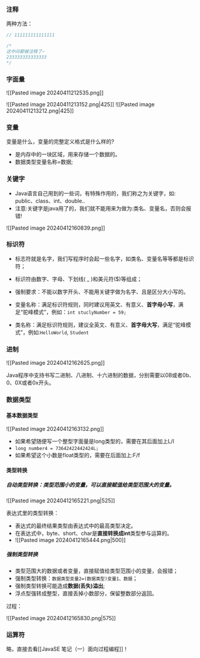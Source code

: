 ### 注释

两种方法：

```java
// 111111111111111

/*
这中间都被注释了~
233333333333333
*/
```

### 字面量

![[Pasted image 20240411212535.png]]

![[Pasted image 20240411213152.png|425]]
![[Pasted image 20240411213212.png|425]]
### 变量

变量是什么，变量的完整定义格式是什么样的?
- 是内存中的一块区域，用来存储一个数据的。
- 数据类型变量名称=数据;

### 关键字

- Java语言自己用到的一些词，有特殊作用的，我们称之为关键字，如: public、class、int、double..
- 注意:关键字是java用了的，我们就不能用来为做为:类名、变量名，否则会报错!

![[Pasted image 20240412160839.png]]

### 标识符

- 标志符就是名字，我们写程序时会起一些名字，如类名、变量名等等都是标识符；
- 标识符由数字、字母、下划线( _ )和美元符($)等组成；
- 强制要求：不能以数字开头、不能用关键字做为名字、且是区分大小写的。

- 变量名称：满足标识符规则，同时建议用英文、有意义、**首字母小写**，满足“驼峰模式”，例如：`int stuclyNumber = 59;`
- 类名称：满足标识符规则，建议全英文、有意义、**首字母大写**，满足“驼峰模式”，例如:`HelloWorld`, `Student`

### 进制

![[Pasted image 20240412162625.png]]

Java程序中支持书写二进制、八进制、十六进制的数据，分别需要以0B或者0b、0、0X或者0x开头。

### 数据类型

#### 基本数据类型

![[Pasted image 20240412163132.png]]

- 如果希望随便写一个整型字面量是long类型的，需要在其后面加上L/l
- `long number4 = 73642422442424L;`
- 如果希望这个小数是float类型的，需要在后面加上:F/f
#### 类型转换

##### **自动类型转换**：类型范围小的变量，可以直接赋值给类型范围大的变量。

![[Pasted image 20240412165221.png|525]]

表达式里的类型转换：

- 表达式的最终结果类型由表达式中的最高类型决定。
- 在表达式中，byte、short、char是**直接转换成int**类型参与运算的。
- ![[Pasted image 20240412165444.png|500]]

##### 强制类型转换

- 类型范围大的数据或者变量，直接赋值给类型范围小的变量，会报错；
- 强制类型转换：`数据类型变量2=(数据类型)变量1、数据`；
- 强制类型转换可能造成**数据(丢失)溢出**;
- 浮点型强转成整型，直接丢掉小数部分，保留整数部分返回。

过程：

![[Pasted image 20240412165830.png|575]]
### 运算符

略，直接去看[[JavaSE 笔记（一）面向过程编程]]！